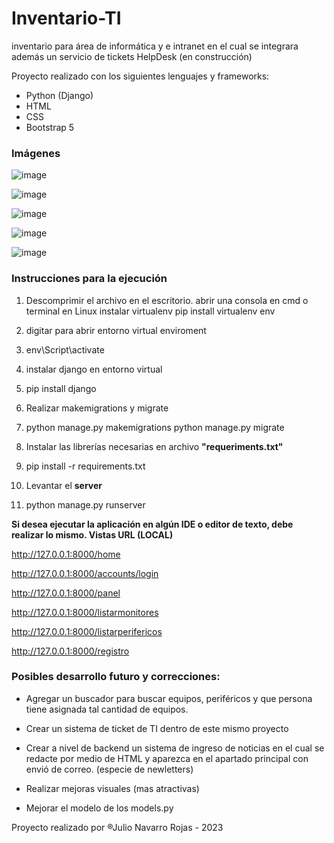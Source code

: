 # Inventario-TI

 inventario para área de informática y e intranet en el cual se integrara además un servicio de tickets HelpDesk (en construcción)

Proyecto realizado con los siguientes lenguajes y frameworks:

- Python (Django)
- HTML
- CSS
- Bootstrap 5


### Imágenes

![image](https://github.com/julioznava/Inventario-TI/assets/67343722/321b7f52-0df0-4c6f-aecc-78c7edd4150a)


![image](https://github.com/julioznava/Inventario-TI/assets/67343722/5197b802-5cad-4755-a684-699c03ae7161)


![image](https://github.com/julioznava/Inventario-TI/assets/67343722/ec306393-31d1-47d7-ae68-f81ceb1b82ad)


![image](https://github.com/julioznava/Inventario-TI/assets/67343722/4aee0353-d88c-4fe3-a717-00bc14fcd862)


![image](https://github.com/julioznava/Inventario-TI/assets/67343722/5aea69c0-586d-4092-8f04-fc601e4066b4)



###	Instrucciones para la ejecución 



1. Descomprimir el archivo en el escritorio. abrir una consola en cmd o terminal en Linux instalar virtualenv pip install virtualenv env

2. digitar para abrir entorno virtual enviroment

3. env\Script\activate

4. instalar django en entorno virtual

5. pip install django

6. Realizar makemigrations y migrate

7. python manage.py makemigrations python manage.py migrate

8. Instalar las librerías necesarias en archivo **"requeriments.txt"**

9. pip install -r requirements.txt

10. Levantar el **server**

11. python manage.py runserver

    

**Si desea ejecutar la aplicación en algún IDE o editor de texto, debe realizar lo mismo. Vistas URL (LOCAL)**



http://127.0.0.1:8000/home

http://127.0.0.1:8000/accounts/login

http://127.0.0.1:8000/panel

http://127.0.0.1:8000/listarmonitores

http://127.0.0.1:8000/listarperifericos

http://127.0.0.1:8000/registro



###	Posibles desarrollo futuro y correcciones:

* Agregar un buscador para buscar equipos, periféricos y que persona tiene asignada tal cantidad de equipos.

* Crear un sistema de ticket de TI  dentro de este mismo proyecto
* Crear a nivel de backend un sistema de ingreso de noticias en el cual se redacte por medio de HTML y aparezca en el apartado principal con envió de correo. (especie de newletters)
* Realizar mejoras visuales (mas atractivas)
* Mejorar el modelo de los models.py



Proyecto realizado por  ®Julio Navarro Rojas - 2023

